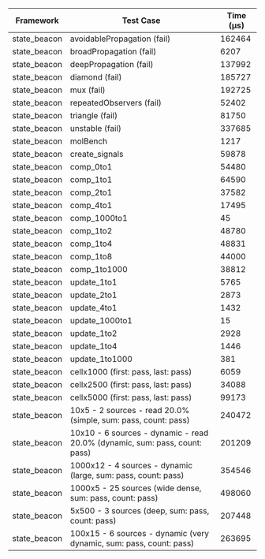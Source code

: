 | Framework | Test Case | Time (μs) |
| --- | --- | --- |
| state_beacon | avoidablePropagation (fail) | 162464 |
| state_beacon | broadPropagation (fail) | 6207 |
| state_beacon | deepPropagation (fail) | 137992 |
| state_beacon | diamond (fail) | 185727 |
| state_beacon | mux (fail) | 192725 |
| state_beacon | repeatedObservers (fail) | 52402 |
| state_beacon | triangle (fail) | 81750 |
| state_beacon | unstable (fail) | 337685 |
| state_beacon | molBench | 1217 |
| state_beacon | create_signals | 59878 |
| state_beacon | comp_0to1 | 54480 |
| state_beacon | comp_1to1 | 64590 |
| state_beacon | comp_2to1 | 37582 |
| state_beacon | comp_4to1 | 17495 |
| state_beacon | comp_1000to1 | 45 |
| state_beacon | comp_1to2 | 48780 |
| state_beacon | comp_1to4 | 48831 |
| state_beacon | comp_1to8 | 44000 |
| state_beacon | comp_1to1000 | 38812 |
| state_beacon | update_1to1 | 5765 |
| state_beacon | update_2to1 | 2873 |
| state_beacon | update_4to1 | 1432 |
| state_beacon | update_1000to1 | 15 |
| state_beacon | update_1to2 | 2928 |
| state_beacon | update_1to4 | 1446 |
| state_beacon | update_1to1000 | 381 |
| state_beacon | cellx1000 (first: pass, last: pass) | 6059 |
| state_beacon | cellx2500 (first: pass, last: pass) | 34088 |
| state_beacon | cellx5000 (first: pass, last: pass) | 99173 |
| state_beacon | 10x5 - 2 sources - read 20.0% (simple, sum: pass, count: pass) | 240472 |
| state_beacon | 10x10 - 6 sources - dynamic - read 20.0% (dynamic, sum: pass, count: pass) | 201209 |
| state_beacon | 1000x12 - 4 sources - dynamic (large, sum: pass, count: pass) | 354546 |
| state_beacon | 1000x5 - 25 sources (wide dense, sum: pass, count: pass) | 498060 |
| state_beacon | 5x500 - 3 sources (deep, sum: pass, count: pass) | 207448 |
| state_beacon | 100x15 - 6 sources - dynamic (very dynamic, sum: pass, count: pass) | 263695 |
